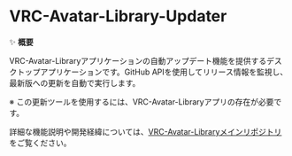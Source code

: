 # VRC-Avatar-Library-Updater

✨ **概要**

VRC-Avatar-Libraryアプリケーションの自動アップデート機能を提供するデスクトップアプリケーションです。GitHub APIを使用してリリース情報を監視し、最新版への更新を自動で実行します。

※ この更新ツールを使用するには、VRC-Avatar-Libraryアプリの存在が必要です。

詳細な機能説明や開発経緯については、[VRC-Avatar-Libraryメインリポジトリ](https://github.com/tadanobutaaaaa/VRC-Avatar-Library)をご覧ください。